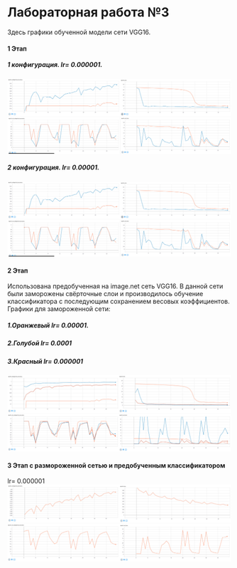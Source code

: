 # Лабораторная работа №3
Здесь графики обученной модели сети VGG16.
#### 1 Этап
##### 1 конфигурация. lr= 0.000001.
![Image alt](https://github.com/phoenix3x3/Neural-networks-lab-/raw/lab3/images/1_train.jpg)
![Image alt](https://github.com/phoenix3x3/Neural-networks-lab-/raw/lab3/images/1_test.jpg)



##### 2 конфигурация. lr= 0.00001.
![Image alt](https://github.com/phoenix3x3/Neural-networks-lab-/raw/lab3/images/1_train.jpg)
![Image alt](https://github.com/phoenix3x3/Neural-networks-lab-/raw/lab3/images/1_test.jpg)

#### 2 Этап
Использована предобученная на image.net сеть VGG16. В данной сети были заморожены свёрточные слои и производилось обучение классификатора с последующим сохранением весовых коэффициентов. Графики для замороженной сети:

##### 1.Оранжевый lr= 0.00001.
##### 2.Голубой lr= 0.0001
##### 3.Красный lr= 0.000001
![Image alt](https://github.com/phoenix3x3/Neural-networks-lab-/raw/lab3/images/2_train.jpg)
![Image alt](https://github.com/phoenix3x3/Neural-networks-lab-/raw/lab3/images/2_test.jpg)

#### 3 Этап c размороженной сетью и предобученным классификатором
lr= 0.000001
![Image alt](https://github.com/phoenix3x3/Neural-networks-lab-/raw/lab3/images/3_train.jpg)
![Image alt](https://github.com/phoenix3x3/Neural-networks-lab-/raw/lab3/images/3_test.jpg)






